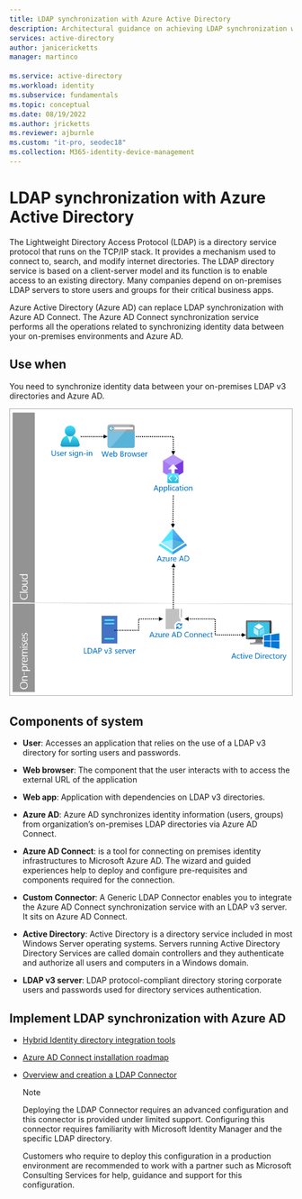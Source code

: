 ```yaml
---
title: LDAP synchronization with Azure Active Directory
description: Architectural guidance on achieving LDAP synchronization with Azure Active Directory.
services: active-directory
author: janicericketts
manager: martinco

ms.service: active-directory
ms.workload: identity
ms.subservice: fundamentals
ms.topic: conceptual
ms.date: 08/19/2022
ms.author: jricketts
ms.reviewer: ajburnle
ms.custom: "it-pro, seodec18"
ms.collection: M365-identity-device-management
---
```


# LDAP synchronization with Azure Active Directory

The Lightweight Directory Access Protocol (LDAP) is a directory service protocol that runs on the TCP/IP stack. It provides a mechanism used to connect to, search, and modify internet directories. The LDAP directory service is based on a client-server model and its function is to enable access to an existing directory. Many companies depend on on-premises LDAP servers to store users and groups for their critical business apps. 

Azure Active Directory (Azure AD) can replace LDAP synchronization with Azure AD Connect. The Azure AD Connect synchronization service performs all the operations related to synchronizing identity data between your on-premises environments and Azure AD. 

## Use when

You need to synchronize identity data between your on-premises LDAP v3 directories and Azure AD. 

![architectural diagram](./media/authentication-patterns/ldap-sync.png)

## Components of system

* **User**: Accesses an application that relies on the use of a LDAP v3 directory for sorting users and passwords.

* **Web browser**: The component that the user interacts with to access the external URL of the application

* **Web app**: Application with dependencies on LDAP v3 directories.

* **Azure AD**: Azure AD synchronizes identity information (users, groups) from organization’s on-premises LDAP directories via Azure AD Connect. 

* **Azure AD Connect**: is a tool for connecting on premises identity infrastructures to Microsoft Azure AD. The wizard and guided experiences help to deploy and configure pre-requisites and components required for the connection. 

* **Custom Connector**: A Generic LDAP Connector enables you to integrate the Azure AD Connect synchronization service with an LDAP v3 server. It sits on Azure AD Connect.

* **Active Directory**: Active Directory is a directory service included in most Windows Server operating systems. Servers running Active Directory Directory Services are called domain controllers and they authenticate and authorize all users and computers in a Windows domain.

* **LDAP v3 server**: LDAP protocol-compliant directory storing corporate users and passwords used for directory services authentication.

## Implement LDAP synchronization with Azure AD

* [Hybrid Identity directory integration tools](../hybrid/plan-hybrid-identity-design-considerations-tools-comparison.md) 

* [Azure AD Connect installation roadmap](../hybrid/how-to-connect-install-roadmap.md) 

* [Overview and creation a LDAP Connector](/microsoft-identity-manager/reference/microsoft-identity-manager-2016-connector-genericldap) 

   > [!NOTE]
   > Deploying the LDAP Connector requires an advanced configuration and this connector is provided under limited support. Configuring this connector requires familiarity with Microsoft Identity Manager and the specific LDAP directory. 
   >
   > Customers who require to deploy this configuration in a production environment are recommended to work with a partner such as Microsoft Consulting Services for help, guidance and support for this configuration.
